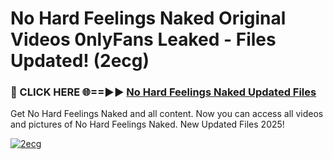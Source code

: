 # No Hard Feelings Naked Original Videos 0nlyFans Leaked - Files Updated! (2ecg)

<h3>🔴 CLICK HERE 🌐==►► <a href="https://tinyurl.com/up5wt9bj" rel="nofollow">No Hard Feelings Naked Updated Files</a></h3>

Get No Hard Feelings Naked and all content. Now you can access all videos and pictures of No Hard Feelings Naked. New Updated Files 2025!

[![2ecg](https://i.imgur.com/ABiUzMV.gif)](https://tinyurl.com/up5wt9bj)
